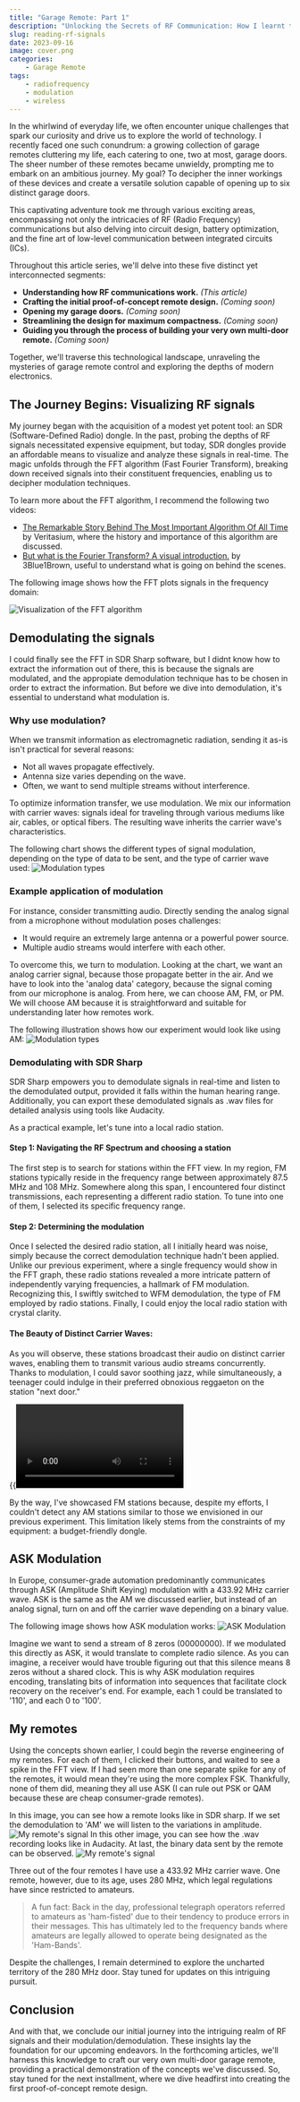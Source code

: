```yaml
---
title: "Garage Remote: Part 1"
description: "Unlocking the Secrets of RF Communication: How I learnt to read RF signals"
slug: reading-rf-signals
date: 2023-09-16
image: cover.png
categories:
    - Garage Remote
tags:
    - radiofrequency
    - modulation
    - wireless
---
```


In the whirlwind of everyday life, we often encounter unique challenges that spark our curiosity and drive us to explore the world of technology. I recently faced one such conundrum: a growing collection of garage remotes cluttering my life, each catering to one, two at most, garage doors. The sheer number of these remotes became unwieldy, prompting me to embark on an ambitious journey. My goal? To decipher the inner workings of these devices and create a versatile solution capable of opening up to six distinct garage doors. 

This captivating adventure took me through various exciting areas, encompassing not only the intricacies of RF (Radio Frequency) communications but also delving into circuit design, battery optimization, and the fine art of low-level communication between integrated circuits (ICs).

Throughout this article series, we'll delve into these five distinct yet interconnected segments:

* **Understanding how RF communications work.** *(This article)*
* **Crafting the initial proof-of-concept remote design.** *(Coming soon)*
* **Opening my garage doors.** *(Coming soon)*
* **Streamlining the design for maximum compactness.** *(Coming soon)*
* **Guiding you through the process of building your very own multi-door remote.** *(Coming soon)*

Together, we'll traverse this technological landscape, unraveling the mysteries of garage remote control and exploring the depths of modern electronics.

## The Journey Begins: Visualizing RF signals
My journey began with the acquisition of a modest yet potent tool: an SDR (Software-Defined Radio) dongle. In the past, probing the depths of RF signals necessitated expensive equipment, but today, SDR dongles provide an affordable means to visualize and analyze these signals in real-time. The magic unfolds through the FFT algorithm (Fast Fourier Transform), breaking down received signals into their constituent frequencies, enabling us to decipher modulation techniques. 

To learn more about the FFT algorithm, I recommend the following two videos:
* [The Remarkable Story Behind The Most Important Algorithm Of All Time](https://www.youtube.com/watch?v=nmgFG7PUHfo) by Veritasium, where the history and importance of this algorithm are discussed.
* [But what is the Fourier Transform? A visual introduction.](https://www.youtube.com/watch?v=spUNpyF58BY) by 3Blue1Brown, useful to understand what is going on behind the scenes.

The following image shows how the FFT plots signals in the frequency domain:

![Visualization of the FFT algorithm](images/reading-rf-signals/fft.png)

## Demodulating the signals
I could finally see the FFT in SDR Sharp software, but I didnt know how to extract the information out of there, this is because the signals are modulated, and the appropiate demodulation technique has to be chosen in order to extract the information. But before we dive into demodulation, it's essential to understand what modulation is.

### Why use modulation?
When we transmit information as electromagnetic radiation, sending it as-is isn't practical for several reasons:

* Not all waves propagate effectively.
* Antenna size varies depending on the wave.
* Often, we want to send multiple streams without interference.

To optimize information transfer, we use modulation. We mix our information with carrier waves: signals ideal for traveling through various mediums like air, cables, or optical fibers. The resulting wave inherits the carrier wave's characteristics.

The following chart shows the different types of signal modulation, depending on the type of data to be sent, and the type of carrier wave used:
![Modulation types](images/reading-rf-signals/modulations.jpg)

### Example application of modulation
For instance, consider transmitting audio. Directly sending the analog signal from a microphone without modulation poses challenges:

* It would require an extremely large antenna or a powerful power source.
* Multiple audio streams would interfere with each other.

To overcome this, we turn to modulation.  Looking at the chart, we want an analog carrier signal, because those propagate better in the air. And we have to look into the 'analog data' category, because the signal coming from our microphone is analog. From here, we can choose AM, FM, or PM. We will choose AM because it is straightforward and suitable for understanding later how remotes work.

The following illustration shows how our experiment would look like using AM:
![Modulation types](images/reading-rf-signals/am-transmission.gif)

### Demodulating with SDR Sharp
SDR Sharp empowers you to demodulate signals in real-time and listen to the demodulated output, provided it falls within the human hearing range. Additionally, you can export these demodulated signals as .wav files for detailed analysis using tools like Audacity.

As a practical example, let's tune into a local radio station.
#### Step 1: Navigating the RF Spectrum and choosing a station
The first step is to search for stations within the FFT view. In my region, FM stations typically reside in the frequency range between approximately 87.5 MHz and 108 MHz. Somewhere along this span, I encountered four distinct transmissions, each representing a different radio station. To tune into one of them, I selected its specific frequency range.

#### Step 2: Determining the modulation
Once I selected the desired radio station, all I initially heard was noise, simply because the correct demodulation technique hadn't been applied. Unlike our previous experiment, where a single frequency would show in the FFT graph, these radio stations revealed a more intricate pattern of independently varying frequencies, a hallmark of FM modulation. Recognizing this, I swiftly switched to WFM demodulation, the type of FM employed by radio stations. Finally, I could enjoy the local radio station with crystal clarity.

#### The Beauty of Distinct Carrier Waves:
As you will observe, these stations broadcast their audio on distinct carrier waves, enabling them to transmit various audio streams concurrently. Thanks to modulation, I could savor soothing jazz, while simultaneously, a teenager could indulge in their preferred obnoxious reggaeton on the station "next door."

{{<video  src="WFM.mp4" controls="yes" >}}

By the way, I've showcased FM stations because, despite my efforts, I couldn't detect any AM stations similar to those we envisioned in our previous experiment. This limitation likely stems from the constraints of my equipment: a budget-friendly dongle.

## ASK Modulation
In Europe, consumer-grade automation predominantly communicates through ASK (Amplitude Shift Keying) modulation with a 433.92 MHz carrier wave. ASK is the same as the AM we discussed earlier, but instead of an analog signal, turn on and off the carrier wave depending on a binary value. 

The following image shows how ASK modulation works:
![ASK Modulation](images/reading-rf-signals/ask.png)

Imagine we want to send a stream of 8 zeros (00000000). If we modulated this directly as ASK, it would translate to complete radio silence. As you can imagine, a receiver would have trouble figuring out that this silence means 8 zeros without a shared clock. This is why ASK modulation requires encoding, translating bits of information into sequences that facilitate clock recovery on the receiver's end. For example, each 1 could be translated to '110', and each 0 to '100'.

## My remotes
Using the concepts shown earlier, I could begin the reverse engineering of my remotes. For each of them, I clicked their buttons, and waited to see a spike in the FFT view. If I had seen more than one separate spike for any of the remotes, it would mean they're using the more complex FSK. Thankfully, none of them did, meaning they all use ASK (I can rule out PSK or QAM because these are cheap consumer-grade remotes). 

In this image, you can see how a remote looks like in SDR sharp. If we set the demodulation to 'AM' we will listen to the variations in amplitude.
![My remote's signal](images/reading-rf-signals/sdr_ask.png)
In this other image, you can see how the .wav recording looks like in Audacity. At last, the binary data sent by the remote can be observed.
![My remote's signal](images/reading-rf-signals/audacity.png)


Three out of the four remotes I have use a 433.92 MHz carrier wave. One remote, however, due to its age, uses 280 MHz, which legal regulations have since restricted to amateurs.

> A fun fact: Back in the day, professional telegraph operators referred to amateurs as 'ham-fisted' due to their tendency to produce errors in their messages. This has ultimately led to the frequency bands where amateurs are legally allowed to operate being designated as the 'Ham-Bands'.

Despite the challenges, I remain determined to explore the uncharted territory of the 280 MHz door. Stay tuned for updates on this intriguing pursuit.

## Conclusion
And with that, we conclude our initial journey into the intriguing realm of RF signals and their modulation/demodulation. These insights lay the foundation for our upcoming endeavors. In the forthcoming articles, we'll harness this knowledge to craft our very own multi-door garage remote, providing a practical demonstration of the concepts we've discussed. So, stay tuned for the next installment, where we dive headfirst into creating the first proof-of-concept remote design.